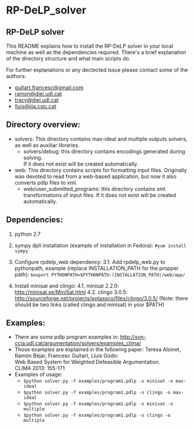 RP-DeLP_solver
==============

## RP-DeLP solver

This README explains how to install the RP-DeLP solver in your local machine as well
as the dependencies required. There's a brief explanation of the directory structure
and what main scripts do.

For further explanations or any dectected issue please contact some of the authors:
- guitart.francesc@gmail.com
- ramon@diei.udl.cat
- tracy@diei.udl.cat
- lluis@iiia.csic.cat

## Directory overview:
   * solvers:	This directory contains max-ideal and multiple outputs solvers, as well as
		auxiliar libraries.
  		* solvers/debug: this directory contains encodings generated during solving. 		
		If it does not exist will be created automatically.
   * web:	This directory contains scripts for formatting input files. Originally was devoted to
     		read from a web-based application, but now it also converts pdlp files to xml.
  		* web/user_submitted_programs: this directory contains xml transformations of input files. 
		If it does not exist will be created automatically.

## Dependencies:
   1. python 2.7
   2. sympy dpll installation (example of installation in Fedora):
     `#yum install sympy`

   3. Configure rpdelp_web dependency:
   3.1. Add rpdelp_web.py to pythonpath, example (replace INSTALLATION_PATH for the propper path):
	`$export PYTHONPATH=$PYTHONPATH:(INSTALLATION_PATH)/web/app/`

   4. Install minisat and clingo:
      4.1. minisat 2.2.0: http://minisat.se/MiniSat.html
      4.2. clingo 3.0.5: http://sourceforge.net/projects/potassco/files/clingo/3.0.5/
      (Note: there should be two links (called clingo and minisat) in your $PATH)

## Examples:
  * There are some pdlp program examples in:
    http://svn-ccia.udl.cat/argumentation/solvers/examples_clima/
  * Those examples are explained in the following paper:
    Teresa Alsinet, Ramón Béjar, Francesc Guitart, Lluis Godo:   
    Web Based System for Weighted Defeasible Argumentation.  
    CLIMA 2013: 155-171
  * Examples of usage:
    * `$python solver.py -f examples/program1.pdlp -s minisat -o max-ideal`
    * `$python solver.py -f examples/program1.pdlp -s clingo -o max-ideal`
    * `$python solver.py -f examples/program1.pdlp -s minisat -o multiple`
    * `$python solver.py -f examples/program1.pdlp -s clingo -o multiple`

